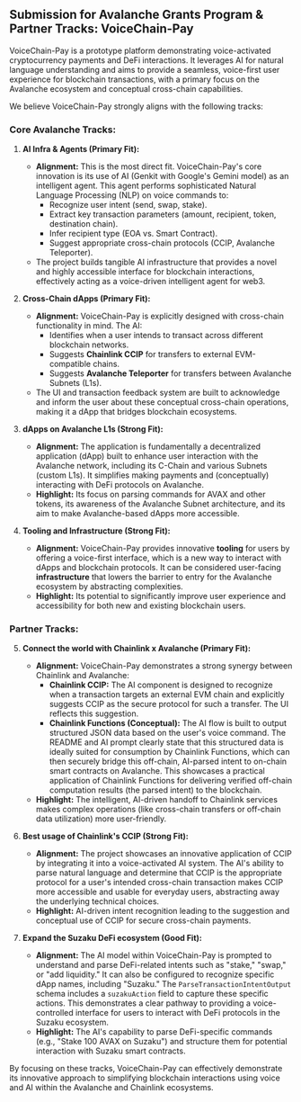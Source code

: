## Submission for Avalanche Grants Program & Partner Tracks: VoiceChain-Pay

VoiceChain-Pay is a prototype platform demonstrating voice-activated cryptocurrency payments and DeFi interactions. It leverages AI for natural language understanding and aims to provide a seamless, voice-first user experience for blockchain transactions, with a primary focus on the Avalanche ecosystem and conceptual cross-chain capabilities.

We believe VoiceChain-Pay strongly aligns with the following tracks:

### Core Avalanche Tracks:

1.  **AI Infra & Agents (Primary Fit):**
    *   **Alignment:** This is the most direct fit. VoiceChain-Pay's core innovation is its use of AI (Genkit with Google's Gemini model) as an intelligent agent. This agent performs sophisticated Natural Language Processing (NLP) on voice commands to:
        *   Recognize user intent (send, swap, stake).
        *   Extract key transaction parameters (amount, recipient, token, destination chain).
        *   Infer recipient type (EOA vs. Smart Contract).
        *   Suggest appropriate cross-chain protocols (CCIP, Avalanche Teleporter).
    *   The project builds tangible AI infrastructure that provides a novel and highly accessible interface for blockchain interactions, effectively acting as a voice-driven intelligent agent for web3.

2.  **Cross-Chain dApps (Primary Fit):**
    *   **Alignment:** VoiceChain-Pay is explicitly designed with cross-chain functionality in mind. The AI:
        *   Identifies when a user intends to transact across different blockchain networks.
        *   Suggests **Chainlink CCIP** for transfers to external EVM-compatible chains.
        *   Suggests **Avalanche Teleporter** for transfers between Avalanche Subnets (L1s).
    *   The UI and transaction feedback system are built to acknowledge and inform the user about these conceptual cross-chain operations, making it a dApp that bridges blockchain ecosystems.

3.  **dApps on Avalanche L1s (Strong Fit):**
    *   **Alignment:** The application is fundamentally a decentralized application (dApp) built to enhance user interaction with the Avalanche network, including its C-Chain and various Subnets (custom L1s). It simplifies making payments and (conceptually) interacting with DeFi protocols on Avalanche.
    *   **Highlight:** Its focus on parsing commands for AVAX and other tokens, its awareness of the Avalanche Subnet architecture, and its aim to make Avalanche-based dApps more accessible.

4.  **Tooling and Infrastructure (Strong Fit):**
    *   **Alignment:** VoiceChain-Pay provides innovative **tooling** for users by offering a voice-first interface, which is a new way to interact with dApps and blockchain protocols. It can be considered user-facing **infrastructure** that lowers the barrier to entry for the Avalanche ecosystem by abstracting complexities.
    *   **Highlight:** Its potential to significantly improve user experience and accessibility for both new and existing blockchain users.

### Partner Tracks:

5.  **Connect the world with Chainlink x Avalanche (Primary Fit):**
    *   **Alignment:** VoiceChain-Pay demonstrates a strong synergy between Chainlink and Avalanche:
        *   **Chainlink CCIP:** The AI component is designed to recognize when a transaction targets an external EVM chain and explicitly suggests CCIP as the secure protocol for such a transfer. The UI reflects this suggestion.
        *   **Chainlink Functions (Conceptual):** The AI flow is built to output structured JSON data based on the user's voice command. The README and AI prompt clearly state that this structured data is ideally suited for consumption by Chainlink Functions, which can then securely bridge this off-chain, AI-parsed intent to on-chain smart contracts on Avalanche. This showcases a practical application of Chainlink Functions for delivering verified off-chain computation results (the parsed intent) to the blockchain.
    *   **Highlight:** The intelligent, AI-driven handoff to Chainlink services makes complex operations (like cross-chain transfers or off-chain data utilization) more user-friendly.

6.  **Best usage of Chainlink's CCIP (Strong Fit):**
    *   **Alignment:** The project showcases an innovative application of CCIP by integrating it into a voice-activated AI system. The AI's ability to parse natural language and determine that CCIP is the appropriate protocol for a user's intended cross-chain transaction makes CCIP more accessible and usable for everyday users, abstracting away the underlying technical choices.
    *   **Highlight:** AI-driven intent recognition leading to the suggestion and conceptual use of CCIP for secure cross-chain payments.

7.  **Expand the Suzaku DeFi ecosystem (Good Fit):**
    *   **Alignment:** The AI model within VoiceChain-Pay is prompted to understand and parse DeFi-related intents such as "stake," "swap," or "add liquidity." It can also be configured to recognize specific dApp names, including "Suzaku." The `ParseTransactionIntentOutput` schema includes a `suzakuAction` field to capture these specific actions. This demonstrates a clear pathway to providing a voice-controlled interface for users to interact with DeFi protocols in the Suzaku ecosystem.
    *   **Highlight:** The AI's capability to parse DeFi-specific commands (e.g., "Stake 100 AVAX on Suzaku") and structure them for potential interaction with Suzaku smart contracts.

By focusing on these tracks, VoiceChain-Pay can effectively demonstrate its innovative approach to simplifying blockchain interactions using voice and AI within the Avalanche and Chainlink ecosystems.
